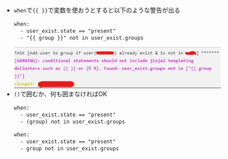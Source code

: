 - `when`で`{{ }}`で変数を使おうとすると以下のような警告が出る
  ~~~
  when: 
    - user_exist.state == "present"
    - "{{ group }}" not in user_exist.groups
  ~~~  
  ![](image/when_arg.jpg)
- `()`で囲むか、何も囲まなければOK  
  ~~~
  when: 
    - user_exist.state == "present"
    - (group) not in user_exist.groups
  ~~~
  ~~~
  when: 
    - user_exist.state == "present"
    - group not in user_exist.groups
  ~~~  